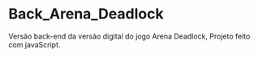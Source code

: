 # Back_Arena_Deadlock
Versão back-end da versão digital do jogo Arena Deadlock, Projeto feito com javaScript.
